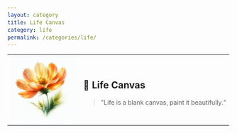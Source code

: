 ```yaml
---
layout: category
title: Life Canvas
category: life
permalink: /categories/life/
---
```

<table>
<tr>
  <td>
    <img src="../assets/images/a2fdbdbe-7127-4c1b-99f8-90f9075587cf.jfif" alt="Life System Image" width="150">
  </td>
  <td>
    <h2>🌱 Life Canvas</h2>
    <blockquote>"Life is a blank canvas, paint it beautifully."</blockquote>
  </td>
</tr>
</table>